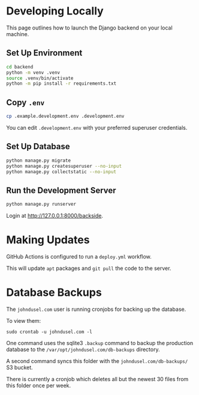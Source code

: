 # Developing Locally

This page outlines how to launch the Django backend on your local machine.

## Set Up Environment

```bash
cd backend
python -m venv .venv
source .venv/bin/activate
python -m pip install -r requirements.txt
```

## Copy `.env`

```bash
cp .example.development.env .development.env
```

You can edit `.development.env` with your preferred superuser credentials.

## Set Up Database

```bash
python manage.py migrate
python manage.py createsuperuser --no-input
python manage.py collectstatic --no-input
```

## Run the Development Server

```bash
python manage.py runserver
```

Login at http://127.0.0.1:8000/backside.

# Making Updates

GitHub Actions is configured to run a `deploy.yml` workflow.

This will update `apt` packages and `git pull` the code to the server.

# Database Backups

The `johndusel.com` user is running cronjobs for backing up the database.

To view them:

```shell
sudo crontab -u johndusel.com -l
```

One command uses the sqlite3 `.backup` command to backup the production database to the `/var/opt/johndusel.com/db-backups` directory.

A second command syncs this folder with the `johndusel.com/db-backups/` S3 bucket.

There is currently a cronjob which deletes all but the newest 30 files from this folder once per week.
